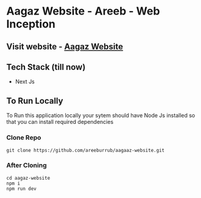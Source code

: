 # Aagaz Website - Areeb - Web Inception

## Visit website - [Aagaz Website](https://aagaaz-website.vercel.app/)

## Tech Stack (till now)
- Next Js

## To Run Locally
To Run this application locally your sytem should have Node Js installed so that you can install required dependencies

### Clone Repo
```git
git clone https://github.com/areeburrub/aagaaz-website.git
```

### After Cloning
```
cd aagaz-website
npm i
npm run dev
```